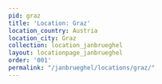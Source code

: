 ```yaml
---
pid: graz
title: 'Location: Graz'
location_country: Austria
location_city: Graz
collection: location_janbrueghel
layout: locationpage_janbrueghel
order: '001'
permalink: "/janbrueghel/locations/graz/"
---
```

